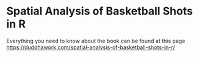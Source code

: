 # Spatial Analysis of Basketball Shots in R

Everything you need to know about the book can be found at this page
https://duddhawork.com/spatial-analysis-of-basketball-shots-in-r/
